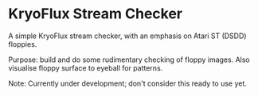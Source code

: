 # KryoFlux Stream Checker

A simple KryoFlux stream checker, with an emphasis on Atari ST (DSDD) floppies.

Purpose: build and do some rudimentary checking of floppy images. Also
visualise floppy surface to eyeball for patterns.

Note: Currently under development; don't consider this ready to use yet.


